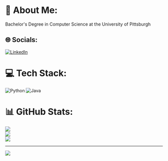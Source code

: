 # 💫 About Me:
Bachelor's Degree in Computer Science at the University of Pittsburgh


## 🌐 Socials:
[![LinkedIn](https://img.shields.io/badge/LinkedIn-%230077B5.svg?logo=linkedin&logoColor=white)](https://linkedin.com/in/www.linkedin.com/in/benjamin-jackson-4355902b0) 

# 💻 Tech Stack:
![Python](https://img.shields.io/badge/python-3670A0?style=for-the-badge&logo=python&logoColor=ffdd54) ![Java](https://img.shields.io/badge/java-%23ED8B00.svg?style=for-the-badge&logo=openjdk&logoColor=white)
# 📊 GitHub Stats:
![](https://github-readme-stats.vercel.app/api?username=BenJaminJackson1&theme=dark&hide_border=false&include_all_commits=false&count_private=false)<br/>
![](https://github-readme-streak-stats.herokuapp.com/?user=BenJaminJackson1&theme=dark&hide_border=false)<br/>
![](https://github-readme-stats.vercel.app/api/top-langs/?username=BenJaminJackson1&theme=dark&hide_border=false&include_all_commits=false&count_private=false&layout=compact)

---
[![](https://visitcount.itsvg.in/api?id=BenJaminJackson1&icon=0&color=5)](https://visitcount.itsvg.in)

<!-- Proudly created with GPRM ( https://gprm.itsvg.in ) -->
